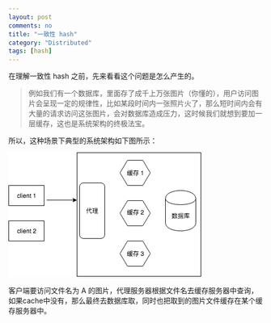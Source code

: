 ```yaml
---
layout: post
comments: no
title: "一致性 hash"
category: "Distributed"
tags: [hash]
---
```


在理解一致性 hash 之前，先来看看这个问题是怎么产生的。
> 例如我们有一个数据库，里面存了成千上万张图片（你懂的），用户访问图片会呈现一定的规律性，比如某段时间内一张照片火了，那么短时间内会有大量的请求访问这张图片，会对数据库造成压力，这时候我们就想到要加一层缓存，这也是系统架构的终极法宝。

所以，这种场景下典型的系统架构如下图所示：

![arch](/image/2018/hash1.png)

客户端要访问文件名为 A 的图片，代理服务器根据文件名去缓存服务器中查询，如果cache中没有，那么最终去数据库取，同时也把取到的图片文件缓存在某个缓存服务器中。

